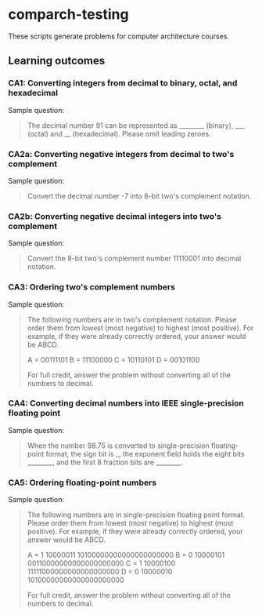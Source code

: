 # comparch-testing

These scripts generate problems for computer architecture courses.

## Learning outcomes

### CA1: Converting integers from decimal to binary, octal, and hexadecimal

Sample question:

> The decimal number 91 can be represented as ________ (binary), ___ (octal) and __ (hexadecimal). Please omit leading zeroes.

### CA2a: Converting negative integers from decimal to two's complement

Sample question:

> Convert the decimal number -7 into 8-bit two's complement notation.

### CA2b: Converting negative decimal integers into two's complement

Sample question:

>  Convert the 8-bit two's complement number 11110001 into decimal notation.

### CA3: Ordering two's complement numbers

Sample question:

> The following numbers are in two's complement notation. Please order them from lowest (most negative) to highest (most positive). For example, if they were already correctly ordered, your answer would be ABCD.
>
> A = 00111101
> B = 11100000
> C = 10110101
> D = 00101100
> 
> For full credit, answer the problem without converting all of the numbers to decimal.

### CA4: Converting decimal numbers into IEEE single-precision floating point

Sample question:

> When the number 98.75 is converted to single-precision floating-point format, the sign bit is _, the exponent field holds the eight bits ________, and the first 8 fraction bits are ________.

### CA5: Ordering floating-point numbers

Sample question:

> The following numbers are in single-precision floating point format. Please order them from lowest (most negative) to highest (most positive). For example, if they were already correctly ordered, your answer would be ABCD.
> 
> A = 1 10000011 10100000000000000000000
> B = 0 10000101 00110000000000000000000
> C = 1 10000100 11111000000000000000000
> D = 0 10000010 10100000000000000000000
>
> For full credit, answer the problem without converting all of the numbers to decimal.
